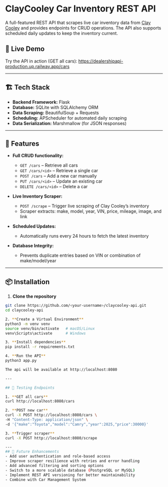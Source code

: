 # ClayCooley Car Inventory REST API

A full-featured REST API that scrapes live car inventory data from [Clay Cooley](https://www.claycooley.com/) and provides endpoints for CRUD operations. The API also supports scheduled daily updates to keep the inventory current.

## 🔗 Live Demo

Try the API in action (GET all cars): https://dealershipapi-production.up.railway.app/cars

---

## 🏗 Tech Stack

- **Backend Framework:** Flask
- **Database:** SQLite with SQLAlchemy ORM
- **Data Scraping:** BeautifulSoup + Requests
- **Scheduling:** APScheduler for automated daily scraping
- **Data Serialization:** Marshmallow (for JSON responses)

---

## 🚀 Features

- **Full CRUD functionality:**

  - `GET /cars` – Retrieve all cars
  - `GET /cars/<id>` – Retrieve a single car
  - `POST /cars` – Add a new car manually
  - `PUT /cars/<id>` – Update an existing car
  - `DELETE /cars/<id>` – Delete a car

- **Live Inventory Scraper:**

  - `POST /scrape` – Trigger live scraping of Clay Cooley’s inventory
  - Scraper extracts: make, model, year, VIN, price, mileage, image, and link

- **Scheduled Updates:**

  - Automatically runs every 24 hours to fetch the latest inventory

- **Database Integrity:**
  - Prevents duplicate entries based on VIN or combination of make/model/year

---

## 📦 Installation

1. **Clone the repository**

```bash
git clone https://github.com/<your-username>/claycooley-api.git
cd claycooley-api

2. **Create a Virtual Environment**
python3 -m venv venv
source venv/bin/activate   # macOS/Linux
venv\Scripts\activate      # Windows

3. **Install dependencies**
pip install -r requirements.txt

4. **Run the API**
python3 app.py

The api will be available at http://localhost:8080

---

## 🧪 Testing Endpoints

1. **GET all cars**
curl http://localhost:8080/cars

2. **POST new car**
curl -X POST http://localhost:8080/cars \
-H "Content-Type: application/json" \
-d '{"make":"Toyota","model":"Camry","year":2025,"price":30000}'

3. **Trigger scraper**
curl -X POST http://localhost:8080/scrape

---
## 🔮 Future Enhancements
- Add user authentication and role-based access
- Improve scraper resilience with retries and error handling
- Add advanced filtering and sorting options
- Switch to a more scalable database (PostgreSQL or MySQL)
- Implement REST API versioning for better maintainability
- Combine with Car Management System
```
